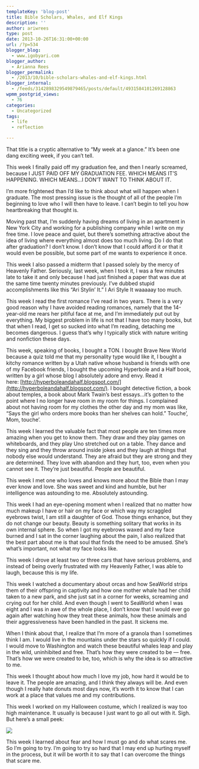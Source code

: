```yaml
---
templateKey: 'blog-post'
title: Bible Scholars, Whales, and Elf Kings
description: ''
author: ariwrees
type: post
date: 2013-10-26T16:31:00+00:00
url: /?p=534
blogger_blog:
  - www.igobyari.com
blogger_author:
  - Arianna Rees
blogger_permalink:
  - /2013/10/bible-scholars-whales-and-elf-kings.html
blogger_internal:
  - /feeds/3142898329549879465/posts/default/4931584101269128863
wpmm_postgrid_views:
  - 76
categories:
  - Uncategorized
tags:
  - life
  - reflection

---
```

That title is a cryptic alternative to “My week at a glance.” It’s been one dang exciting week, if you can’t tell.

This week I finally paid off my graduation fee, and then I nearly screamed, because I JUST PAID OFF MY GRADUATION FEE. WHICH MEANS IT’S HAPPENING. WHICH MEANS…I DON’T WANT TO THINK ABOUT IT.

I’m more frightened than I’d like to think about what will happen when I graduate. The most pressing issue is the thought of all of the people I’m beginning to love who I will then have to leave. I can’t begin to tell you how heartbreaking that thought is.

Moving past that, I’m suddenly having dreams of living in an apartment in New York City and working for a publishing company while I write on my free time. I love peace and quiet, but there’s something attractive about the idea of living where everything almost does too much living. Do I do that after graduation? I don’t know. I don’t know that I could afford it or that it would even be possible, but some part of me wants to experience it once.

This week I also passed a midterm that I passed solely by the mercy of Heavenly Father. Seriously, last week, when I took it, I was a few minutes late to take it and only because I had just finished a paper that was due at the same time twenty minutes previously. I’ve dubbed stupid accomplishments like this “Ari Stylin’ It.” I Ari Style It waaaaay too much.

This week I read the first romance I’ve read in two years. There is a very good reason why I have avoided reading romances, namely that the 14-year-old me rears her pitiful face at me, and I’m immediately put out by everything. My biggest problem in life is not that I have too many books, but that when I read, I get so sucked into what I’m reading, detaching me becomes dangerous. I guess that’s why I typically stick with nature writing and nonfiction these days.

This week, speaking of books, I bought a TON. I bought Brave New World because a quiz told me that my personality type would like it, I bought a kitchy romance written by a Utah native whose husband is friends with one of my Facebook friends, I bought the upcoming Hyperbole and a Half book, written by a girl whose blog I absolutely adore and envy. Read it here: [http://hyperboleandahalf.blogspot.com/](http://hyperboleandahalf.blogspot.com/). I bought detective fiction, a book about temples, a book about Mark Twain’s best essays…it’s gotten to the point where I no longer have room in my room for things. I complained about not having room for my clothes the other day and my mom was like, “Says the girl who orders more books than her shelves can hold.” Touche’, Mom, touche’.

This week I learned the valuable fact that most people are ten times more amazing when you get to know them. They draw and they play games on whiteboards, and they play Uno stretched out on a table. They dance and they sing and they throw around inside jokes and they laugh at things that nobody else would understand. They are afraid but they are strong and they are determined. They love with abandon and they hurt, too, even when you cannot see it. They’re just beautiful. People are beautiful.

This week I met one who loves and knows more about the Bible than I may ever know and love. She was sweet and kind and humble, but her intelligence was astounding to me. Absolutely astounding.

This week I had an eye-opening moment when I realized that no matter how much makeup I have or hair on my face or which way my scraggled eyebrows twist, I am still a daughter of God. Those things enhance, but they do not change our beauty. Beauty is something solitary that works in its own internal sphere. So when I got my eyebrows waxed and my face burned and I sat in the corner laughing about the pain, I also realized that the best part about me is that soul that finds the need to be amused. She’s what’s important, not what my face looks like.

This week I drove at least two or three cars that have serious problems, and instead of being overly frustrated with my Heavenly Father, I was able to laugh, because this is my life.

This week I watched a documentary about orcas and how SeaWorld strips them of their offspring in captivity and how one mother whale had her child taken to a new park, and she just sat in a corner for weeks, screaming and crying out for her child. And even though I went to SeaWorld when I was eight and I was in awe of the whole place, I don’t know that I would ever go again after watching how they treat these animals, how these animals and their aggressiveness have been handled in the past. It sickens me.

When I think about that, I realize that I’m more of a granola than I sometimes think I am. I would live in the mountains under the stars so quickly if I could. I would move to Washington and watch these beautiful whales leap and play in the wild, uninhibited and free. That’s how they were created to be — free. That’s how we were created to be, too, which is why the idea is so attractive to me.

This week I thought about how much I love my job, how hard it would be to leave it. The people are amazing, and I think they always will be. And even though I really hate donuts most days now, it’s worth it to know that I can work at a place that values me and my contributions.

This week I worked on my Halloween costume, which I realized is way too high maintenance. It usually is because I just want to go all out with it. Sigh. But here’s a small peek:

[![](https://www.igobyari.com/wp-content/uploads/2013/10/Image306.jpg)](https://www.igobyari.com/wp-content/uploads/2013/10/Image306.jpg)

This week I learned about fear and how I must go and do what scares me. So I’m going to try. I’m going to try so hard that I may end up hurting myself in the process, but it will be worth it to say that I can overcome the things that scare me.